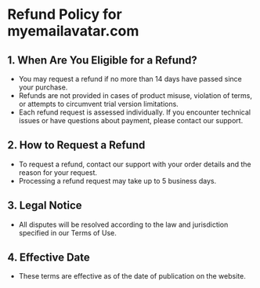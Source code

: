# Refund Policy for myemailavatar.com

## 1. When Are You Eligible for a Refund?

- You may request a refund if no more than 14 days have passed since your purchase.
- Refunds are not provided in cases of product misuse, violation of terms, or attempts to circumvent trial version limitations.
- Each refund request is assessed individually. If you encounter technical issues or have questions about payment, please contact our support.

## 2. How to Request a Refund

- To request a refund, contact our support with your order details and the reason for your request.
- Processing a refund request may take up to 5 business days.

## 3. Legal Notice

- All disputes will be resolved according to the law and jurisdiction specified in our Terms of Use.

## 4. Effective Date

- These terms are effective as of the date of publication on the website.
